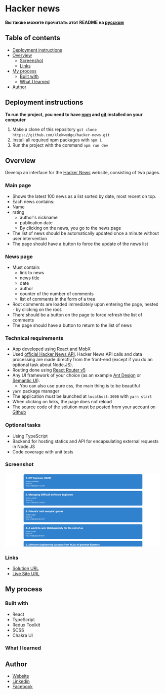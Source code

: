 # Hacker news

**Вы также можете прочитать этот README на [русском](https://github.com/klekwedge/hacker-news/blob/main/README.md)**

## Table of contents

- [Deployment instructions](#deployment-instructions)
- [Overview](#overview)
  - [Screenshot](#screenshot)
  - [Links](#links)
- [My process](#my-process)
  - [Built with](#built-with)
  - [What I learned](#what-i-learned)
- [Author](#author)

## Deployment instructions

**To run the project, you need to have [npm](https://nodejs.org/en/) and [git](https://git-scm.com/downloads) installed on your computer**

1. Make a clone of this repository ```git clone https://github.com/klekwedge/hacker-news.git```
2. Install all required npm packages with ```npm i```
3. Run the project with the command ```npm run dev```

## Overview

Develop an interface for the [Hacker News](https://news.ycombinator.com/news) website, consisting of two pages.

### Main page
- Shows the latest 100 news as a list sorted by date, most recent on top.
- Each news contains:
- Name
- rating
  - author's nickname
  - publication date
  - By clicking on the news, you go to the news page
- The list of news should be automatically updated once a minute without user intervention
- The page should have a button to force the update of the news list

### News page
- Must contain:
   - link to news
   - news title
   - date
   - author
   - counter of the number of comments
   - list of comments in the form of a tree
- Root comments are loaded immediately upon entering the page, nested - by clicking on the root.
- There should be a button on the page to force refresh the list of comments
- The page should have a button to return to the list of news

### Technical requirements
- App developed using React and MobX
- Used [official Hacker News API](https://github.com/HackerNews/API). Hacker News API calls and data processing are made directly from the front-end (except if you do an optional task about Node.JS).
- Routing done using [React Router v5](https://github.com/ReactTraining/react-router/releases/tag/v5.0.0)
- Any UI framework of your choice (as an example [Ant Design](https://ant.design/) or [Semantic UI](https://react.semantic-ui.com/)).
     - You can also use pure css, the main thing is to be beautiful
- `yarn` package manager
- The application must be launched at `localhost:3000` with `yarn start`
- When clicking on links, the page does not reload
- The source code of the solution must be posted from your account on [Github](http://github.com/)

### Optional tasks
- Using TypeScript
- Backend for hosting statics and API for encapsulating external requests in Node.JS
- Code coverage with unit tests

### Screenshot

![Main screen](./preview/screenshot.png)

### Links

- [Solution URL](https://github.com/klekwedge/hacker-news)
- [Live Site URL](https://klekwedge-hacker-news.vercel.app/)

## My process

### Built with

- React
- TypeScript
- Redux Toolkit
- SCSS
- Chakra UI

### What I learned

## Author

- [Website](https://klekwedge-cv.vercel.app/)
- [Linkedin](https://www.linkedin.com/in/klekwedge/)
- [Facebook](https://www.facebook.com/klekwedge)

